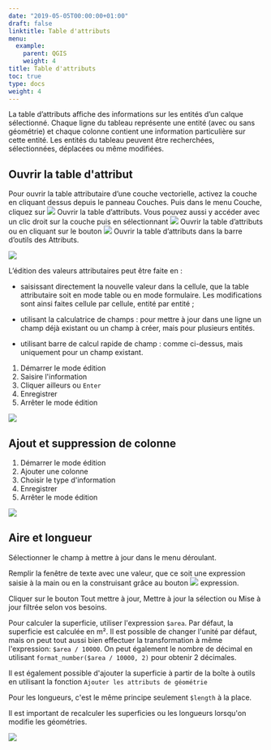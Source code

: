 ```yaml
---
date: "2019-05-05T00:00:00+01:00"
draft: false
linktitle: Table d'attributs
menu:
  example:
    parent: QGIS
    weight: 4
title: Table d'attributs
toc: true
type: docs
weight: 4
---
```



La table d’attributs affiche des informations sur les entités d’un calque sélectionné. Chaque ligne du tableau représente une entité (avec ou sans géométrie) et chaque colonne contient une information particulière sur cette entité. Les entités du tableau peuvent être recherchées, sélectionnées, déplacées ou même modifiées.





## Ouvrir la table d'attribut

Pour ouvrir la table attributaire d’une couche vectorielle, activez la couche en cliquant dessus depuis le panneau Couches. Puis dans le menu Couche, cliquez sur ![](/img/img/bouton/mActionOpenTable.png) Ouvrir la table d’attributs. Vous pouvez aussi y accéder avec un clic droit sur la couche puis en sélectionnant ![](/img/img/bouton/mActionOpenTable.png) Ouvrir la table d’attributs ou en cliquant sur le bouton ![](/img/img/bouton/mActionOpenTable.png) Ouvrir la table d’attributs dans la barre d’outils des Attributs. 


![](/img/gif/ouvrir_table_attributs.gif)

L’édition des valeurs attributaires peut être faite en :

* saisissant directement la nouvelle valeur dans la cellule, que la table attributaire soit en mode table ou en mode formulaire. Les modifications sont ainsi faites cellule par cellule, entité par entité ;

* utilisant la calculatrice de champs : pour mettre à jour dans une ligne un champ déjà existant ou un champ à créer, mais pour plusieurs entités.

* utilisant barre de calcul rapide de champ : comme ci-dessus, mais uniquement pour un champ existant.

1. Démarrer le mode édition
1. Saisire l'information
1. Cliquer ailleurs ou `Enter`
1. Enregistrer
1. Arrêter le mode édition


![](/img/gif/editer_table_attributs.gif)




## Ajout et suppression de colonne

1. Démarrer le mode édition
1. Ajouter une colonne
1. Choisir le type d'information
1. Enregistrer
1. Arrêter le mode édition


![](/img/gif/ajouter_colonne.gif)

## Aire et longueur


Sélectionner le champ à mettre à jour dans le menu déroulant.

Remplir la fenêtre de texte avec une valeur, que ce soit une expression saisie à la main ou en la construisant grâce au bouton ![](/img/img/bouton/mActionCalculateField.png) expression.

Cliquer sur le bouton Tout mettre à jour, Mettre à jour la sélection ou Mise à jour filtrée selon vos besoins.

Pour calculer la superficie, utiliser l'expression `$area`. Par défaut, la superficie est calculée en m². Il est possible de changer l'unité par défaut, mais on peut tout aussi bien effectuer la transformation à même l'expression: `$area / 10000`. On peut également le nombre de décimal en utilisant `format_number($area / 10000, 2)` pour obtenir 2 décimales. 


Il est également possible d'ajouter la superficie à partir de la boîte à outils en utilisant la fonction `Ajouter les attributs de géométrie`


Pour les longueurs, c'est le même principe seulement `$length` à la place.

Il est important de recalculer les superficies ou les longueurs lorsqu'on modifie les géométries.

![](/img/gif/calc_aire.gif)

